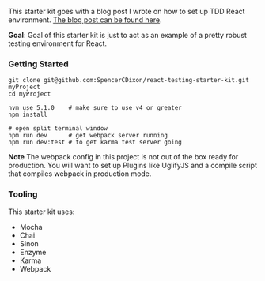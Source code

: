 This starter kit goes with a blog post I wrote on how to set up TDD React
environment.  [The blog post can be found here](http://spencerdixon.com/blog/setting-up-testing-in-react.html).

**Goal**: Goal of this starter kit is just to act as an example of a pretty
robust testing environment for React.  

### Getting Started
```
git clone git@github.com:SpencerCDixon/react-testing-starter-kit.git myProject
cd myProject

nvm use 5.1.0    # make sure to use v4 or greater
npm install

# open split terminal window
npm run dev      # get webpack server running
npm run dev:test # to get karma test server going
```

**Note** The webpack config in this project is not out of the box ready for
production.  You will want to set up Plugins like UglifyJS and a
compile script that compiles webpack in production mode.


### Tooling
This starter kit uses:
* Mocha
* Chai
* Sinon
* Enzyme
* Karma
* Webpack   
 

